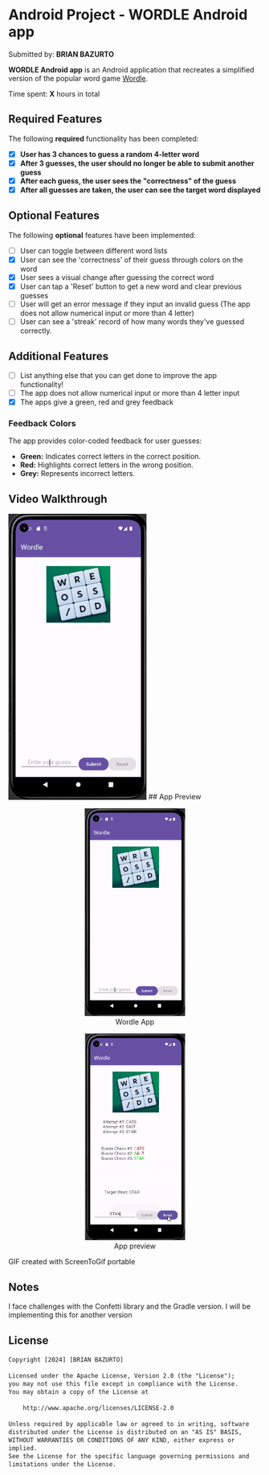 # Android Project - **WORDLE Android app**

Submitted by: **BRIAN BAZURTO**

**WORDLE Android app** is an Android application that recreates a simplified version of the popular word game [Wordle](https://www.nytimes.com/games/wordle/index.html).

Time spent: **X** hours in total

## Required Features

The following **required** functionality has been completed:

- [x] **User has 3 chances to guess a random 4-letter word**
- [x] **After 3 guesses, the user should no longer be able to submit another guess**
- [x] **After each guess, the user sees the "correctness" of the guess**
- [x] **After all guesses are taken, the user can see the target word displayed**

## Optional Features

The following **optional** features have been implemented:

- [ ] User can toggle between different word lists
- [x] User can see the 'correctness' of their guess through colors on the word
- [x] User sees a visual change after guessing the correct word
- [x] User can tap a 'Reset' button to get a new word and clear previous guesses
- [ ] User will get an error message if they input an invalid guess (The app does not allow numerical input or more than 4 letter)
- [ ] User can see a 'streak' record of how many words they've guessed correctly.

## Additional Features

- [ ] List anything else that you can get done to improve the app functionality!
- [ ] The app does not allow numerical input or more than 4 letter input
- [x] The apps give a green, red and grey feedback

### Feedback Colors

The app provides color-coded feedback for user guesses:

- **Green:** Indicates correct letters in the correct position.
- **Red:** Highlights correct letters in the wrong position.
- **Grey:** Represents incorrect letters.


## Video Walkthrough

 <img src=https://github.com/ba-00001/WORDLE_AND/blob/master/WORDLE_GIF_AND.gif width="275px" alt="GIF 1">
## App Preview

<!-- Single row of images with names -->
<div align="center">
  <figure>
    <img src="https://github.com/ba-00001/WORDLE_AND/blob/master/WORDLE_AND_IMAGE_1.png" width="200" alt="Image 1">
    <figcaption>Wordle App </figcaption>
  </figure>
  
  <figure>
    <img src="https://github.com/ba-00001/WORDLE_AND/blob/master/WORDLE_AND_IMAGE_2.png" width="200" alt="Image 3">
    <figcaption>App preview</figcaption>
  </figure>
</div>

<!-- Replace this with whatever GIF tool you used! -->
GIF created with ScreenToGif portable
<!-- Recommended tools: [Kap](https://getkap.co/) for macOS [ScreenToGif](https://www.screentogif.com/) for Windows [peek](https://github.com/phw/peek) for Linux. -->

## Notes

I face challenges with the Confetti library and the Gradle version. I will be implementing this for another version

## License

```plaintext
Copyright [2024] [BRIAN BAZURTO]

Licensed under the Apache License, Version 2.0 (the "License");
you may not use this file except in compliance with the License.
You may obtain a copy of the License at

    http://www.apache.org/licenses/LICENSE-2.0

Unless required by applicable law or agreed to in writing, software
distributed under the License is distributed on an "AS IS" BASIS,
WITHOUT WARRANTIES OR CONDITIONS OF ANY KIND, either express or implied.
See the License for the specific language governing permissions and
limitations under the License.
